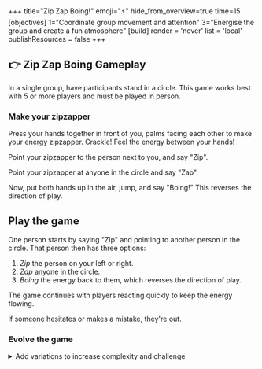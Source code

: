 +++
title="Zip Zap Boing!"
emoji="⚡"
hide_from_overview=true
time=15
[objectives]
1="Coordinate group movement and attention"
3="Energise the group and create a fun atmosphere"
[build]
  render = 'never'
  list = 'local'
  publishResources = false
+++

## 👉 Zip Zap Boing Gameplay

In a single group, have participants stand in a circle. This game works best with 5 or more players and must be played in person.

### Make your zipzapper

Press your hands together in front of you, palms facing each other to make your energy zipzapper. Crackle! Feel the energy between your hands!

Point your zipzapper to the person next to you, and say "Zip".

Point your zipzapper at anyone in the circle and say "Zap".

Now, put both hands up in the air, jump, and say "Boing!" This reverses the direction of play.

## Play the game

One person starts by saying "Zip" and pointing to another person in the circle. That person then has three options:

1. _Zip_ the person on your left or right.
2. _Zap_ anyone in the circle.
3. _Boing_ the energy back to them, which reverses the direction of play.

The game continues with players reacting quickly to keep the energy flowing.

If someone hesitates or makes a mistake, they're out.

### Evolve the game

<details><summary>Add variations to increase complexity and challenge</summary>

- Round 2: Add a new word "Zop" which skips the next person in the circle
- Round 3: Players must use a different gesture for each word (e.g., point for Zip, thumbs up for Zap, jazz hands for Boing)
- Round 4: Increase the speed - anyone who takes more than 2 seconds to respond is out

</details>
